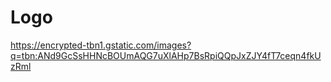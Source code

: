 # Logo

https://encrypted-tbn1.gstatic.com/images?q=tbn:ANd9GcSsHHNcBOUmAQG7uXlAHp7BsRpiQQpJxZJY4fT7ceqn4fkUzRml
